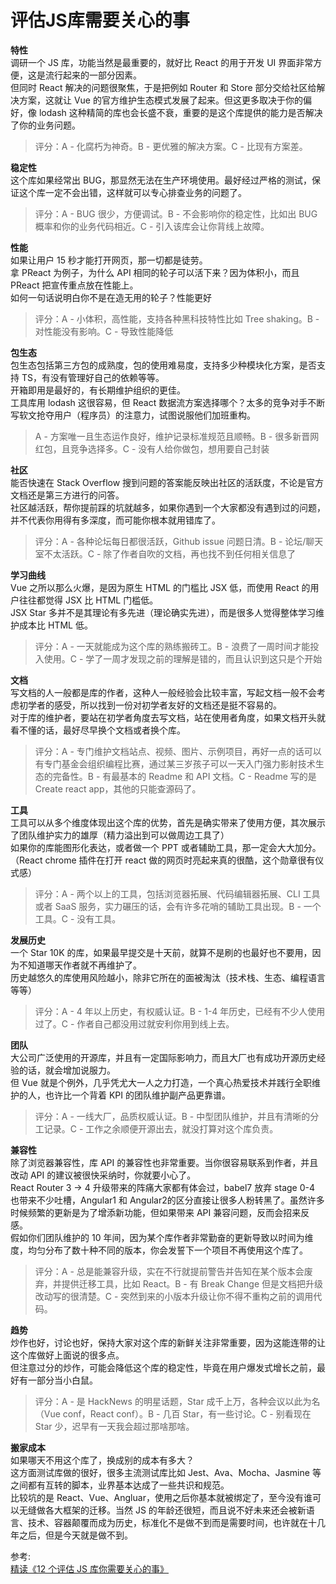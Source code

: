 # 评估JS库需要关心的事
**特性**  
调研一个 JS 库，功能当然是最重要的，就好比 React 的用于开发 UI 界面非常方便，这是流行起来的一部分因素。  
但同时 React 解决的问题很聚焦，于是把例如 Router 和 Store 部分交给社区给解决方案，这就让 Vue 的官方维护生态模式发展了起来。但这更多取决于你的偏好，像 lodash 这种精简的库也会长盛不衰，重要的是这个库提供的能力是否解决了你的业务问题。  
> 评分：A - 化腐朽为神奇。B - 更优雅的解决方案。C - 比现有方案差。

**稳定性**  
这个库如果经常出 BUG，那显然无法在生产环境使用。最好经过严格的测试，保证这个库一定不会出错，这样就可以专心排查业务的问题了。
> 评分：A - BUG 很少，方便调试。B - 不会影响你的稳定性，比如出 BUG 概率和你的业务代码相近。C - 引入该库会让你背线上故障。

**性能**  
如果让用户 15 秒才能打开网页，那一切都是徒劳。  
拿 PReact 为例子，为什么 API 相同的轮子可以活下来？因为体积小，而且 PReact 把宣传重点放在性能上。  
如何一句话说明白你不是在造无用的轮子？性能更好  
> 评分：A - 小体积，高性能，支持各种黑科技特性比如 Tree shaking。B - 对性能没有影响。C - 导致性能降低

**包生态**  
包生态包括第三方包的成熟度，包的使用难易度，支持多少种模块化方案，是否支持 TS，有没有管理好自己的依赖等等。  
开箱即用是最好的，有长期维护组织的更佳。  
工具库用 lodash 这很容易，但 React 数据流方案选择哪个？太多的竞争对手不断写软文抢夺用户（程序员）的注意力，试图说服他们加班重构。  
> A - 方案唯一且生态运作良好，维护记录标准规范且顺畅。B - 很多新晋网红包，且竞争选择多。C - 没有人给你做包，想用要自己封装

**社区**  
能否快速在 Stack Overflow 搜到问题的答案能反映出社区的活跃度，不论是官方文档还是第三方进行的问答。  
社区越活跃，帮你提前踩的坑就越多，如果你遇到一个大家都没有遇到过的问题，并不代表你用得有多深度，而可能你根本就用错库了。  
> 评分：A - 各种论坛每日都很活跃，Github issue 问题日清。B - 论坛/聊天室不太活跃。C - 除了作者自吹的文档，再也找不到任何相关信息了

**学习曲线**  
Vue 之所以那么火爆，是因为原生 HTML 的门槛比 JSX 低，而使用 React 的用户往往都觉得 JSX 比 HTML 门槛低。  
JSX Star 多并不是其理论有多先进（理论确实先进），而是很多人觉得整体学习维护成本比 HTML 低。  
> 评分：A - 一天就能成为这个库的熟练搬砖工。B - 浪费了一周时间才能投入使用。C - 学了一周才发现之前的理解是错的，而且认识到这只是个开始

**文档**  
写文档的人一般都是库的作者，这种人一般经验会比较丰富，写起文档一般不会考虑初学者的感受，所以找到一份对初学者友好的文档还是挺不容易的。  
对于库的维护者，要站在初学者角度去写文档，站在使用者角度，如果文档开头就看不懂的话，最好尽早换个文档或者换个库。  
> 评分：A - 专门维护文档站点、视频、图片、示例项目，再好一点的话可以有专门基金会组织编程比赛，通过某三岁孩子可以一天入门强力影射技术生态的完备性。B - 有最基本的 Readme 和 API 文档。C - Readme 写的是 Create react app，其他的只能查源码了。

**工具**  
工具可以从多个维度体现出这个库的优势，首先是确实带来了使用方便，其次展示了团队维护实力的雄厚（精力溢出到可以做周边工具了）  
如果你的库能图形化表达，或者做一个 PPT 或者辅助工具，那一定会大大加分。（React chrome 插件在打开 react 做的网页时亮起来真的很酷，这个勋章很有仪式感）
> 评分：A - 两个以上的工具，包括浏览器拓展、代码编辑器拓展、CLI 工具或者 SaaS 服务，实力碾压的话，会有许多花哨的辅助工具出现。B - 一个工具。C - 没有工具。

**发展历史**  
一个 Star 10K 的库，如果最早提交是十天前，就算不是刷的也最好也不要用，因为不知道哪天作者就不再维护了。  
历史越悠久的库使用风险越小，除非它所在的面被淘汰（技术栈、生态、编程语言等等）  
> 评分：A - 4 年以上历史，有权威认证。B - 1-4 年历史，已经有不少人使用过了。C - 作者自己都没用过就安利你用到线上去。

**团队**  
大公司广泛使用的开源库，并且有一定国际影响力，而且大厂也有成功开源历史经验的话，就会增加说服力。  
但 Vue 就是个例外，几乎凭尤大一人之力打造，一个真心热爱技术并践行全职维护的人，也许比一个背着 KPI 的团队维护副产品更靠谱。  
> 评分：A - 一线大厂，品质权威认证。B - 中型团队维护，并且有清晰的分工记录。C - 工作之余顺便开源出去，就没打算对这个库负责。

**兼容性**  
除了浏览器兼容性，库 API 的兼容性也非常重要。当你很容易联系到作者，并且改动 API 的建议被很快采纳时，你就要小心了。  
React Router 3 -> 4 升级带来的阵痛大家都有体会过，babel7 放弃 stage 0-4 也带来不少吐槽，Angular1 和 Angular2的区分直接让很多人粉转黑了。虽然许多时候频繁的更新是为了增添新功能，但如果带来 API 兼容问题，反而会招来反感。  
假如你们团队维护的 10 年间，因为某个库作者非常勤奋的更新导致以时间为维度，均匀分布了数十种不同的版本，你会发誓下一个项目不再使用这个库了。  

> 评分：A - 总是能兼容升级，实在不行就提前警告并告知在某个版本会废弃，并提供迁移工具，比如 React。B - 有 Break Change 但是文档把升级改动写的很清楚。C - 突然到来的小版本升级让你不得不重构之前的调用代码。

**趋势**  
炒作也好，讨论也好，保持大家对这个库的新鲜关注非常重要，因为这能连带的让这个库做好上面说的很多点。  
但注意过分的炒作，可能会降低这个库的稳定性，毕竟在用户爆发式增长之前，最好有一部分当小白鼠。  
> 评分：A - 是 HackNews 的明星话题，Star 成千上万，各种会议以此为名（Vue conf，React conf）。B - 几百 Star，有一些讨论。C - 别看现在 Star 少，迟早有一天我会超过那啥那啥。

**搬家成本**  
如果哪天不用这个库了，换成别的成本有多大？   
这方面测试库做的很好，很多主流测试库比如 Jest、Ava、Mocha、Jasmine 等之间都有互转的脚本，业界基本达成了一些共识和规范。  
比较坑的是 React、Vue、Angluar，使用之后你基本就被绑定了，至今没有谁可以无缝做各大框架的迁移。当然 JS 的年龄还很短，而且说不好未来还会被新语言、技术、容器颠覆而成为历史，标准化不是做不到而是需要时间，也许就在十几年之后，但是今天就是做不到。

参考:  
[精读《12 个评估 JS 库你需要关心的事》](https://github.com/ascoders/weekly/blob/master/%E5%89%8D%E6%B2%BF%E6%8A%80%E6%9C%AF/74.%E7%B2%BE%E8%AF%BB%E3%80%8A12%20%E4%B8%AA%E8%AF%84%E4%BC%B0%20JS%20%E5%BA%93%E4%BD%A0%E9%9C%80%E8%A6%81%E5%85%B3%E5%BF%83%E7%9A%84%E4%BA%8B%E3%80%8B.md)
